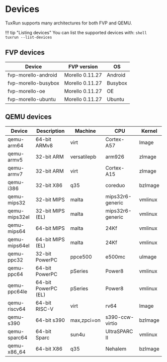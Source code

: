 # Devices

TuxRun supports many architectures for both FVP and QEMU.

!!! tip "Listing devices"
    You can list the supported devices with:
    ```shell
    tuxrun --list-devices
    ```

## FVP devices

Device              | FVP version     |OS       |
--------------------|-----------------|---------|
fvp-morello-android | Morello 0.11.27 | Android |
fvp-morello-busybox | Morello 0.11.27 | Busybox |
fvp-morello-oe      | Morello 0.11.27 | OE      |
fvp-morello-ubuntu  | Morello 0.11.27 | Ubuntu  |

## QEMU devices

Device        | Description         | Machine     | CPU              | Kernel
--------------|---------------------|-------------|------------------|--------
qemu-arm64    | 64-bit ARMv8        | virt        | Cortex-A57       | Image
qemu-armv5    | 32-bit ARM          | versatilepb | arm926           | zImage
qemu-armv7    | 32-bit ARM          | virt        | Cortex-A15       | zImage
qemu-i386     | 32-bit X86          | q35         | coreduo          | bzImage
qemu-mips32   | 32-bit MIPS         | malta       | mips32r6-generic | vmlinux
qemu-mips32el | 32-bit MIPS (EL)    | malta       | mips32r6-generic | vmlinux
qemu-mips64   | 64-bit MIPS         | malta       | 24Kf             | vmlinux
qemu-mips64el | 64-bit MIPS (EL)    | malta       | 24Kf             | vmlinux
qemu-ppc32    | 32-bit PowerPC      | ppce500     | e500mc           | uImage
qemu-ppc64    | 64-bit PowerPC      | pSeries     | Power8           | vmlinux
qemu-ppc64le  | 64-bit PowerPC (EL) | pSeries     | Power8           | vmlinux
qemu-riscv64  | 64-bit RISC-V       | virt        | rv64             | Image
qemu-s390     | 64-bit s390         | max,zpci=on | s390-ccw-virtio  | bzImage
qemu-sparc64  | 64-bit Sparc        | sun4u       | UltraSPARC II    | vmlinux
qemu-x86_64   | 64-bit X86          | q35         | Nehalem          | bzImage
